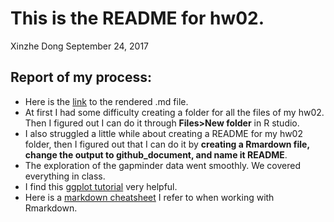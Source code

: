 This is the README for hw02.
================
Xinzhe Dong
September 24, 2017

## Report of my process: 

* Here is the [link](https://github.com/hannahdxz/STAT545-hw-Dong-Xinzhe/blob/master/hw%2002/hw-02_Rmarkdown.md) to the rendered .md file.
* At first I had some difficulty creating a folder for all the files of my hw02. Then I figured out I can do it through **Files>New folder** in R studio.
* I also struggled a little while about creating a README for my hw02 folder, then I figured out that I can do it by **creating a Rmardown file, change the output to github_document, and name it README**.
* The exploration of the gapminder data went smoothly. We covered everything in class.
* I find this [ggplot tutorial](https://github.com/jennybc/ggplot2-tutorial/blob/master/gapminder-ggplot2-univariate-quantitative.md) very helpful.
* Here is a [markdown cheatsheet](https://www.rstudio.com/wp-content/uploads/2015/02/rmarkdown-cheatsheet.pdf) I refer to when working with Rmarkdown. 
